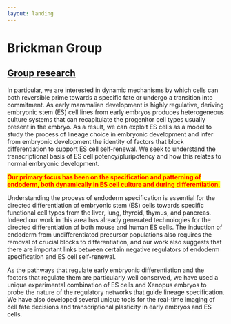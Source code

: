 ```yaml
---
layout: landing
---
```


# Brickman Group

## [Group research](https://renew.ku.dk/research/reseach-groups/brickman-group/#collapse-1582021919959)

In particular, we are interested in dynamic mechanisms by which cells can both reversible prime towards a specific fate or undergo a transition into commitment. As early mammalian development is highly regulative, deriving embryonic stem (ES) cell lines from early embryos produces heterogeneous culture systems that can recapitulate the progenitor cell types usually present in the embryo. As a result, we can exploit ES cells as a model to study the process of lineage choice in embryonic development and infer from embryonic development the identity of factors that block differentiation to support ES cell self-renewal. We seek to understand the transcriptional basis of ES cell potency/pluripotency and how this relates to normal embryonic development.

<mark style="color:red;">**Our primary focus has been on the specification and patterning of endoderm, both dynamically in ES cell culture and during differentiation.**</mark>

Understanding the process of endoderm specification is essential for the directed differentiation of embryonic stem (ES) cells towards specific functional cell types from the liver, lung, thyroid, thymus, and pancreas. Indeed our work in this area has already generated technologies for the directed differentiation of both mouse and human ES cells. The induction of endoderm from undifferentiated precursor populations also requires the removal of crucial blocks to differentiation, and our work also suggests that there are important links between certain negative regulators of endoderm specification and ES cell self-renewal.

As the pathways that regulate early embryonic differentiation and the factors that regulate them are particularly well conserved, we have used a unique experimental combination of ES cells and Xenopus embryos to probe the nature of the regulatory networks that guide lineage specification. We have also developed several unique tools for the real-time imaging of cell fate decisions and transcriptional plasticity in early embryos and ES cells.
